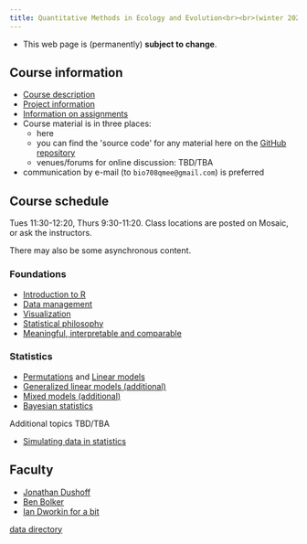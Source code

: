 ```yaml
---
title: Quantitative Methods in Ecology and Evolution<br><br>(winter 2024)
---
```


<!--- COMMENT
COMMENT -->

* This web page is (permanently) __subject to change__.

## Course information

- [Course description](admin/description.html)
- [Project information](admin/projects.html)
- [Information on assignments](admin/assignments.html)
- Course material is in three places:
   - here
   - you can find the 'source code' for any material here on the [GitHub repository](https://github.com/mac-theobio/QMEE)
   - venues/forums for online discussion: TBD/TBA
- communication by e-mail (to `bio708qmee@gmail.com`) is preferred

## Course schedule

Tues 11:30-12:20, Thurs 9:30-11:20. Class locations are posted on Mosaic, or ask the instructors.

There may also be some asynchronous content.

### Foundations

* [Introduction to R](topics/Introduction_to_R.html)
* [Data management](topics/Data_management.html) 
* [Visualization](topics/Visualization.html)
* [Statistical philosophy](topics/Statistical_philosophy.html)
* [Meaningful, interpretable and comparable](topics/MeaningInterpretCompare.html)

### Statistics

- [Permutations](topics/Permutations.html) and [Linear models](topics/Linear_models.html)
- [Generalized linear models (additional)](topics/Generalized_linear_models.html)
- [Mixed models (additional)](topics/Mixed_models.html)
- [Bayesian statistics](topics/Bayesian_statistics.html)

Additional topics TBD/TBA

- [Simulating data in statistics](topics/Simulations.html) 

<!-- COMMENT

- [Multivariate responses](Multivariate_responses.html)
- [Linear model parameters] (parameters.html)
- [Penalized regression] (penalized.html)

-->

## Faculty

-   [Jonathan Dushoff](http://www.biology.mcmaster.ca/dushoff/)
-   [Ben Bolker](http://www.math.mcmaster.ca/~bolker/)
-   [Ian Dworkin for a bit](https://dworkinlab.github.io/)

[data directory](data/index.html)
